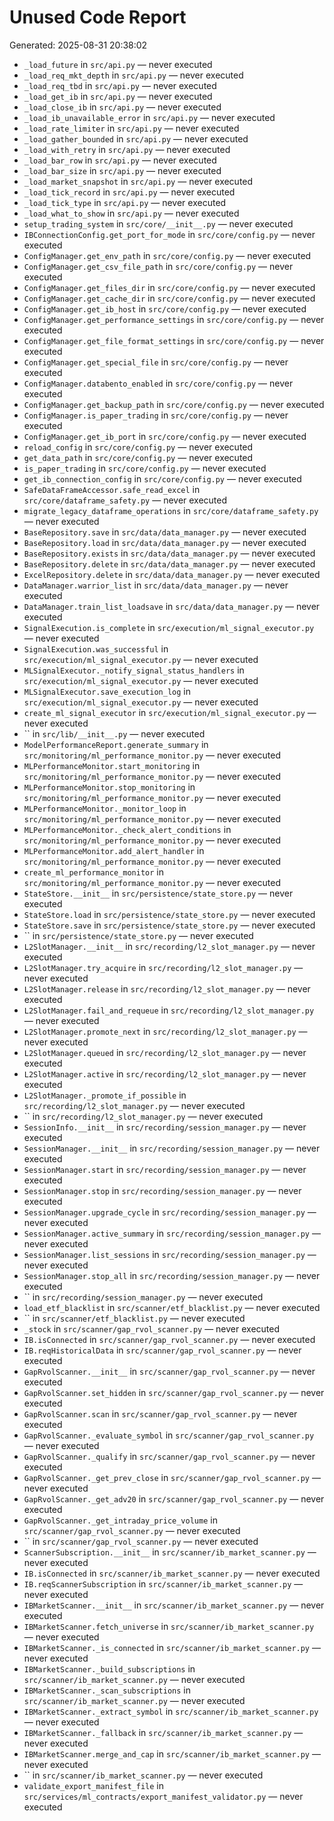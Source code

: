 # Unused Code Report
Generated: 2025-08-31 20:38:02

- `_load_future` in `src/api.py` — never executed
- `_load_req_mkt_depth` in `src/api.py` — never executed
- `_load_req_tbd` in `src/api.py` — never executed
- `_load_get_ib` in `src/api.py` — never executed
- `_load_close_ib` in `src/api.py` — never executed
- `_load_ib_unavailable_error` in `src/api.py` — never executed
- `_load_rate_limiter` in `src/api.py` — never executed
- `_load_gather_bounded` in `src/api.py` — never executed
- `_load_with_retry` in `src/api.py` — never executed
- `_load_bar_row` in `src/api.py` — never executed
- `_load_bar_size` in `src/api.py` — never executed
- `_load_market_snapshot` in `src/api.py` — never executed
- `_load_tick_record` in `src/api.py` — never executed
- `_load_tick_type` in `src/api.py` — never executed
- `_load_what_to_show` in `src/api.py` — never executed
- `setup_trading_system` in `src/core/__init__.py` — never executed
- `IBConnectionConfig.get_port_for_mode` in `src/core/config.py` — never executed
- `ConfigManager.get_env_path` in `src/core/config.py` — never executed
- `ConfigManager.get_csv_file_path` in `src/core/config.py` — never executed
- `ConfigManager.get_files_dir` in `src/core/config.py` — never executed
- `ConfigManager.get_cache_dir` in `src/core/config.py` — never executed
- `ConfigManager.get_ib_host` in `src/core/config.py` — never executed
- `ConfigManager.get_performance_settings` in `src/core/config.py` — never executed
- `ConfigManager.get_file_format_settings` in `src/core/config.py` — never executed
- `ConfigManager.get_special_file` in `src/core/config.py` — never executed
- `ConfigManager.databento_enabled` in `src/core/config.py` — never executed
- `ConfigManager.get_backup_path` in `src/core/config.py` — never executed
- `ConfigManager.is_paper_trading` in `src/core/config.py` — never executed
- `ConfigManager.get_ib_port` in `src/core/config.py` — never executed
- `reload_config` in `src/core/config.py` — never executed
- `get_data_path` in `src/core/config.py` — never executed
- `is_paper_trading` in `src/core/config.py` — never executed
- `get_ib_connection_config` in `src/core/config.py` — never executed
- `SafeDataFrameAccessor.safe_read_excel` in `src/core/dataframe_safety.py` — never executed
- `migrate_legacy_dataframe_operations` in `src/core/dataframe_safety.py` — never executed
- `BaseRepository.save` in `src/data/data_manager.py` — never executed
- `BaseRepository.load` in `src/data/data_manager.py` — never executed
- `BaseRepository.exists` in `src/data/data_manager.py` — never executed
- `BaseRepository.delete` in `src/data/data_manager.py` — never executed
- `ExcelRepository.delete` in `src/data/data_manager.py` — never executed
- `DataManager.warrior_list` in `src/data/data_manager.py` — never executed
- `DataManager.train_list_loadsave` in `src/data/data_manager.py` — never executed
- `SignalExecution.is_complete` in `src/execution/ml_signal_executor.py` — never executed
- `SignalExecution.was_successful` in `src/execution/ml_signal_executor.py` — never executed
- `MLSignalExecutor._notify_signal_status_handlers` in `src/execution/ml_signal_executor.py` — never executed
- `MLSignalExecutor.save_execution_log` in `src/execution/ml_signal_executor.py` — never executed
- `create_ml_signal_executor` in `src/execution/ml_signal_executor.py` — never executed
- `` in `src/lib/__init__.py` — never executed
- `ModelPerformanceReport.generate_summary` in `src/monitoring/ml_performance_monitor.py` — never executed
- `MLPerformanceMonitor.start_monitoring` in `src/monitoring/ml_performance_monitor.py` — never executed
- `MLPerformanceMonitor.stop_monitoring` in `src/monitoring/ml_performance_monitor.py` — never executed
- `MLPerformanceMonitor._monitor_loop` in `src/monitoring/ml_performance_monitor.py` — never executed
- `MLPerformanceMonitor._check_alert_conditions` in `src/monitoring/ml_performance_monitor.py` — never executed
- `MLPerformanceMonitor.add_alert_handler` in `src/monitoring/ml_performance_monitor.py` — never executed
- `create_ml_performance_monitor` in `src/monitoring/ml_performance_monitor.py` — never executed
- `StateStore.__init__` in `src/persistence/state_store.py` — never executed
- `StateStore.load` in `src/persistence/state_store.py` — never executed
- `StateStore.save` in `src/persistence/state_store.py` — never executed
- `` in `src/persistence/state_store.py` — never executed
- `L2SlotManager.__init__` in `src/recording/l2_slot_manager.py` — never executed
- `L2SlotManager.try_acquire` in `src/recording/l2_slot_manager.py` — never executed
- `L2SlotManager.release` in `src/recording/l2_slot_manager.py` — never executed
- `L2SlotManager.fail_and_requeue` in `src/recording/l2_slot_manager.py` — never executed
- `L2SlotManager.promote_next` in `src/recording/l2_slot_manager.py` — never executed
- `L2SlotManager.queued` in `src/recording/l2_slot_manager.py` — never executed
- `L2SlotManager.active` in `src/recording/l2_slot_manager.py` — never executed
- `L2SlotManager._promote_if_possible` in `src/recording/l2_slot_manager.py` — never executed
- `` in `src/recording/l2_slot_manager.py` — never executed
- `SessionInfo.__init__` in `src/recording/session_manager.py` — never executed
- `SessionManager.__init__` in `src/recording/session_manager.py` — never executed
- `SessionManager.start` in `src/recording/session_manager.py` — never executed
- `SessionManager.stop` in `src/recording/session_manager.py` — never executed
- `SessionManager.upgrade_cycle` in `src/recording/session_manager.py` — never executed
- `SessionManager.active_summary` in `src/recording/session_manager.py` — never executed
- `SessionManager.list_sessions` in `src/recording/session_manager.py` — never executed
- `SessionManager.stop_all` in `src/recording/session_manager.py` — never executed
- `` in `src/recording/session_manager.py` — never executed
- `load_etf_blacklist` in `src/scanner/etf_blacklist.py` — never executed
- `` in `src/scanner/etf_blacklist.py` — never executed
- `_stock` in `src/scanner/gap_rvol_scanner.py` — never executed
- `IB.isConnected` in `src/scanner/gap_rvol_scanner.py` — never executed
- `IB.reqHistoricalData` in `src/scanner/gap_rvol_scanner.py` — never executed
- `GapRvolScanner.__init__` in `src/scanner/gap_rvol_scanner.py` — never executed
- `GapRvolScanner.set_hidden` in `src/scanner/gap_rvol_scanner.py` — never executed
- `GapRvolScanner.scan` in `src/scanner/gap_rvol_scanner.py` — never executed
- `GapRvolScanner._evaluate_symbol` in `src/scanner/gap_rvol_scanner.py` — never executed
- `GapRvolScanner._qualify` in `src/scanner/gap_rvol_scanner.py` — never executed
- `GapRvolScanner._get_prev_close` in `src/scanner/gap_rvol_scanner.py` — never executed
- `GapRvolScanner._get_adv20` in `src/scanner/gap_rvol_scanner.py` — never executed
- `GapRvolScanner._get_intraday_price_volume` in `src/scanner/gap_rvol_scanner.py` — never executed
- `` in `src/scanner/gap_rvol_scanner.py` — never executed
- `ScannerSubscription.__init__` in `src/scanner/ib_market_scanner.py` — never executed
- `IB.isConnected` in `src/scanner/ib_market_scanner.py` — never executed
- `IB.reqScannerSubscription` in `src/scanner/ib_market_scanner.py` — never executed
- `IBMarketScanner.__init__` in `src/scanner/ib_market_scanner.py` — never executed
- `IBMarketScanner.fetch_universe` in `src/scanner/ib_market_scanner.py` — never executed
- `IBMarketScanner._is_connected` in `src/scanner/ib_market_scanner.py` — never executed
- `IBMarketScanner._build_subscriptions` in `src/scanner/ib_market_scanner.py` — never executed
- `IBMarketScanner._scan_subscriptions` in `src/scanner/ib_market_scanner.py` — never executed
- `IBMarketScanner._extract_symbol` in `src/scanner/ib_market_scanner.py` — never executed
- `IBMarketScanner._fallback` in `src/scanner/ib_market_scanner.py` — never executed
- `IBMarketScanner.merge_and_cap` in `src/scanner/ib_market_scanner.py` — never executed
- `` in `src/scanner/ib_market_scanner.py` — never executed
- `validate_export_manifest_file` in `src/services/ml_contracts/export_manifest_validator.py` — never executed